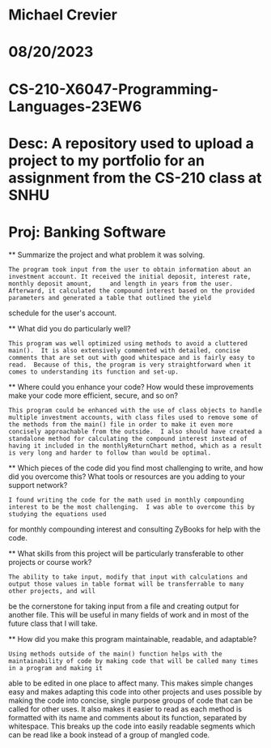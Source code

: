 # Michael Crevier
# 08/20/2023
# CS-210-X6047-Programming-Languages-23EW6
# Desc: A repository used to upload a project to my portfolio for an assignment from the CS-210 class at SNHU
# Proj: Banking Software

** Summarize the project and what problem it was solving.
  
    The program took input from the user to obtain information about an investment account. It received the initial deposit, interest rate, monthly deposit amount,     and length in years from the user. Afterward, it calculated the compound interest based on the provided parameters and generated a table that outlined the yield
  schedule for the user's account.
  
** What did you do particularly well?
  
    This program was well optimized using methods to avoid a cluttered main().  It is also extensively commented with detailed, concise comments that are set out with good whitespace and is fairly easy to read.  Because of this, the program is very straightforward when it comes to understanding its function and set-up.
  
** Where could you enhance your code? How would these improvements make your code more efficient, secure, and so on?
  
    This program could be enhanced with the use of class objects to handle multiple investment accounts, with class files used to remove some of the methods from the main() file in order to make it even more concisely approachable from the outside.  I also should have created a standalone method for calculating the compound interest instead of having it included in the monthlyReturnChart method, which as a result is very long and harder to follow than would be optimal. 
  
** Which pieces of the code did you find most challenging to write, and how did you overcome this? What tools or resources are you adding to your support network?
  
    I found writing the code for the math used in monthly compounding interest to be the most challenging.  I was able to overcome this by studying the equations used
  for monthly compounding interest and consulting ZyBooks for help with the code.
    
** What skills from this project will be particularly transferable to other projects or course work?

    The ability to take input, modify that input with calculations and output those values in table format will be transferrable to many other projects, and will
  be the cornerstone for taking input from a file and creating output for another file.  This will be useful in many fields of work and in most of the future 
  class that I will take.
    
** How did you make this program maintainable, readable, and adaptable?

    Using methods outside of the main() function helps with the maintainability of code by making code that will be called many times in a program and making it
  able to be edited in one place to affect many.  This makes simple changes easy and makes adapting this code into other projects and uses possible by making the
  code into concise, single purpose groups of code that can be called for other uses.  It also makes it easier to read as each method is formatted with its name and comments about its function, separated by whitespace.  This breaks up the code into easily readable segments which can be read like a book instead of a group
  of mangled code.
